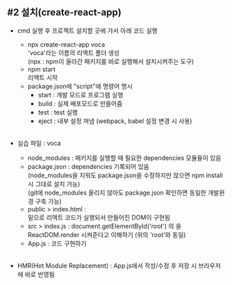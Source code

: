 ## #2 설치(create-react-app)

- cmd 실행 후 프로젝트 설치할 곳에 가서 아래 코드 실행   
  * npx create-react-app voca   
    'voca'라는 이름의 리액트 폴더 생성   
    (npx : npm이 올라간 패키지를 바로 실행해서 설치시켜주는 도구)   
  * npm start   
    리액트 시작   
  * package.json에 "script"에 명령어 명시   
    * start : 개발 모드로 프로그램 실행   
    * build : 실제 배포모드로 만들어줌   
    * test : test 실행   
    * eject : 내부 설정 꺼냄 (webpack, babel 설정 변경 시 사용)
  <br>

- 실습 파일 : voca   
  * node_modules : 패키지를 실행할 때 필요한 dependencies 모듈들이 있음   
  * package.json : dependencies 기록되어 있음   
    (node_modules을 지워도 package.json을 수정하지만 않으면 npm install 시 그대로 설치 가능)   
    (git에 node_modules 올리지 않아도 package.json 확인하면 동일한 개발환경 구축 가능)
  * public > index.html : <div id="root"></div> 밑으로 리액트 코드가 실행되서 만들어진 DOM이 구현됨   
  * src > index.js : document.getElementById('root') 의 <App />을 ReactDOM.render 시켜준다고 이해하기 (위의 'root'와 동일)   
  * App.js : 코드 구현하기   
    <br>

- HMR(Hot Module Replacement) : App.js에서 작성/수정 후 저장 시 브라우저에 바로 반영됨   
